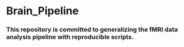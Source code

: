# Brain_Pipeline

### This repository is committed to generalizing the fMRI data analysis pipeline with reproducible scripts.
